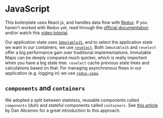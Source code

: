 # JavaScript

This boilerplate uses React.js, and handles data flow with [Redux](http://redux.js.org). If you haven't worked with Redux yet, read through the [official documentation](http://redux.js.org) and/or watch this [video tutorial](https://egghead.io/series/getting-started-with-redux).

Our application state uses [`ImmutableJS`](immutablejs.md), and to select the application state we want in our containers, we use [`reselect`](https://github.com/reactjs/reselect). Both `ImmutableJS` and `reselect` offer a big performance gain over traditional implementations. Immutable Maps can be deeply compared much quicker, which is really important when you have a big state tree. `reselect` cache previous state trees and calculations based on that. For managing asynchronous flows in our application (e.g. logging in) we use [`redux-saga`](https://github.com/yelouafi/redux-saga). 

## `components` and `containers`

We adopted a split between stateless, reusable components called `components` (duh) and stateful components called `containers`. See [this article](https://medium.com/@dan_abramov/smart-and-dumb-components-7ca2f9a7c7d0) by Dan Abramov for a great introduction to this approach.
